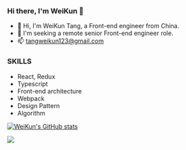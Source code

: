 ### Hi there, I'm WeiKun 👋

- 🌱 Hi, I'm WeiKun Tang, a Front-end engineer from China.
- 👯 I'm seeking a remote senior Front-end engineer role.
- 📫 tangweikun123@gmail.com

### SKILLS

- React, Redux
- Typescript
- Front-end architecture
- Webpack
- Design Pattern
- Algorithm 

[![WeiKun's GitHub stats](https://github-readme-stats.vercel.app/api?username=tangweikun&show_icons=true&theme=vue)](https://github.com/anuraghazra/github-readme-stats)

<a href="https://wakatime.com"><img src="https://wakatime.com/share/@tangweikun/61c88ddd-1431-4ca0-a608-478838a5e32e.png" /></a>
